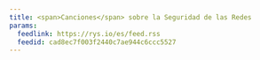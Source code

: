 ```yaml
---
title: <span>Canciones</span> sobre la Seguridad de las Redes
params:
  feedlink: https://rys.io/es/feed.rss
  feedid: cad8ec7f003f2440c7ae944c6ccc5527
---
```

